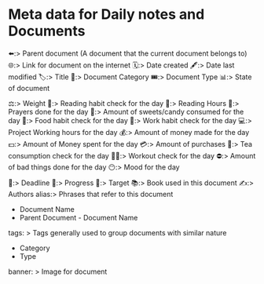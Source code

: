# Meta data for Daily notes and Documents

⬅️:> Parent document (A document that the current document belongs to)
🌐:> Link for document on the internet
🗓️:> Date created
🖋️:> Date last modified
🏷️:> Title
🎫:> Document Category
🎟️:> Document Type
📊:> State of document
 
⚖️:> Weight
📖:> Reading habit check for the day
📕:> Reading Hours
🕌:> Prayers done for the day
🍩:> Amount of sweets/candy consumed for the day
🍱:> Food habit check for the day
💼:> Work habit check for the day
💻:> Project Working hours for the day
💰:> Amount of money made for the day
💵:> Amount of Money spent for the day
💳:> Amount of purchases
🍵:> Tea consumption check for the day
🏋️‍♂️:> Workout check for the day
⛔:> Amount of bad things done for the day
😶:> Mood for the day

🏁:> Deadline
🏹:> Progress
🎯:> Target
📚:> Book used in this document
✍️:> Authors
alias:> Phrases that refer to this document
- Document Name
- Parent Document - Document Name

tags:  > Tags generally used to group documents with similar nature
- Category
- Type

banner: > Image for document


